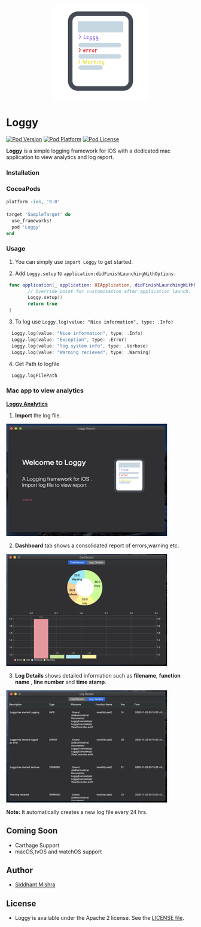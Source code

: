 <p align="center" >
  <img src="https://github.com/siddhantmishra1305/Loggy/blob/master/icon-256x256.png" title="Loggy logo" float=left>
</p>

# Loggy
[![Pod Version](https://img.shields.io/badge/version-1.0.0-blue)](http://cocoadocs.org/docsets/CocoaLumberjack/)
[![Pod Platform](https://img.shields.io/badge/platform-ios-brightgreen)]()
[![Pod License](https://img.shields.io/hexpm/l/plug)](https://opensource.org/licenses/Apache-2.0)

**Loggy** is a simple logging framework for iOS with a dedicated mac application to view analytics and log report.

### Installation

### CocoaPods 

```ruby
platform :ios, '9.0'

target 'SampleTarget' do
  use_frameworks!
  pod 'Loggy'
end
```

### Usage

1. You can simply use `import Loggy` to get started.

2. Add `Loggy.setup` to `application:didFinishLaunchingWithOptions:` 

```swift
 func application(_ application: UIApplication, didFinishLaunchingWithOptions launchOptions: [UIApplication.LaunchOptionsKey: Any]?) -> Bool {
        // Override point for customization after application launch.
        Loggy.setup()
        return true
 }
```

3. To log use `Loggy.log(value: "Nice information", type: .Info)`

```swift
  Loggy.log(value: "Nice information", type: .Info)
  Loggy.log(value: "Exception", type: .Error)
  Loggy.log(value: "log system info", type: .Verbose)
  Loggy.log(value: "Warning recieved", type: .Warning)
```
4. Get Path to logfile
```swift
  Loggy.logFilePath
```

### Mac app to view analytics

[**Loggy Analytics**](https://github.com/siddhantmishra1305/LoggyAnalytics)


1. **Import** the log file.
<p align="left" >
  <img width="430" height="300" src="https://github.com/siddhantmishra1305/Loggy/blob/master/Import.png" title="Import log file" float=left>
</p>

2. **Dashboard** tab shows a consolidated report of errors,warning etc.
 <p align="left" >
  <img width="430" height="300" src="https://github.com/siddhantmishra1305/Loggy/blob/master/Dashboard.png" title="Dashboard" float=left>
</p>

3. **Log Details** shows detailed information such as **filename**, **function name** , **line number** and **time stamp**.
<p align="left" >
  <img width="430" height="300" src="https://github.com/siddhantmishra1305/Loggy/blob/master/LogDetails.png" title="Log Report" float=left>
</p>

**Note:** It automatically creates a new log file every 24 hrs.

## Coming Soon
- Carthage Support
- macOS,tvOS and watchOS support

## Author
- [Siddhant Mishra](https://www.linkedin.com/in/siddhant-mishra-722834105)

## License
- Loggy is available under the Apache 2 license. See the [LICENSE file](https://github.com/siddhantmishra1305/Loggy/blob/master/LICENSE).



